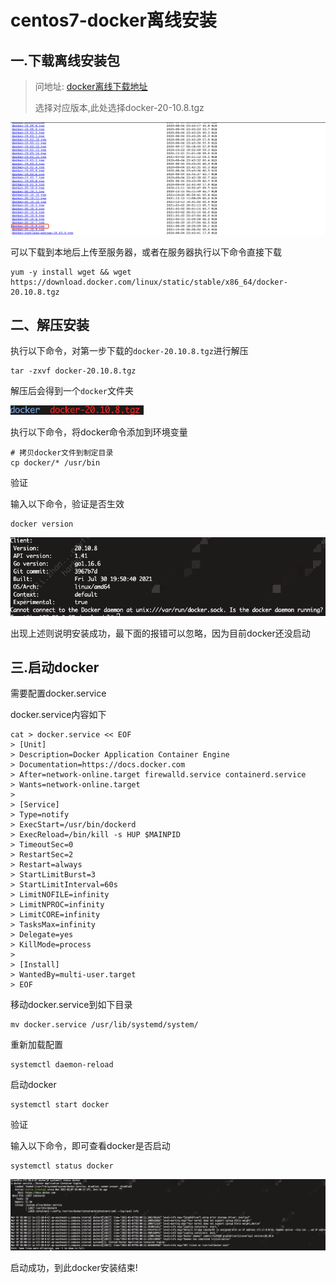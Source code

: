 # centos7-docker离线安装

## 一.下载离线安装包

> 问地址: [docker离线下载地址](https://download.docker.com/linux/static/stable/x86_64/)
>
> 选择对应版本,此处选择docker-20-10.8.tgz

![avatar](../../images/devops/docker/docker_version_selected.png)

可以下载到本地后上传至服务器，或者在服务器执行以下命令直接下载

```shell
yum -y install wget && wget https://download.docker.com/linux/static/stable/x86_64/docker-20.10.8.tgz
```

## 二、解压安装

执行以下命令，对第一步下载的`docker-20.10.8.tgz`进行解压

```shell
tar -zxvf docker-20.10.8.tgz
```

解压后会得到一个`docker`文件夹

![avatar](../../images/devops/docker/docker_extract.png)

执行以下命令，将docker命令添加到环境变量

```shell
# 拷贝docker文件到制定目录
cp docker/* /usr/bin
```

验证

输入以下命令，验证是否生效

```shell
docker version
```

![avatar](../../images/devops/docker/docker_test.png)

出现上述则说明安装成功，最下面的报错可以忽略，因为目前docker还没启动

## 三.启动docker

需要配置docker.service

docker.service内容如下

```shell
cat > docker.service << EOF
> [Unit]
> Description=Docker Application Container Engine
> Documentation=https://docs.docker.com
> After=network-online.target firewalld.service containerd.service
> Wants=network-online.target
> 
> [Service]
> Type=notify
> ExecStart=/usr/bin/dockerd
> ExecReload=/bin/kill -s HUP $MAINPID
> TimeoutSec=0
> RestartSec=2
> Restart=always
> StartLimitBurst=3
> StartLimitInterval=60s
> LimitNOFILE=infinity
> LimitNPROC=infinity
> LimitCORE=infinity
> TasksMax=infinity
> Delegate=yes
> KillMode=process
> 
> [Install]
> WantedBy=multi-user.target
> EOF
```

移动docker.service到如下目录

```shell
mv docker.service /usr/lib/systemd/system/
```

重新加载配置

```shell
systemctl daemon-reload
```

启动docker

```shell
systemctl start docker 
```

验证

输入以下命令，即可查看docker是否启动

```shell
systemctl status docker 
```

![avatar](../../images/devops/docker/docker_status.png)

启动成功，到此docker安装结束!